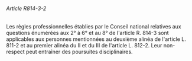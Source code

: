 ###### Article R814-3-2

Les règles professionnelles établies par le Conseil national relatives aux questions énumérées aux 2° à 6° et au 8° de l'article R. 814-3 sont applicables aux personnes mentionnées au deuxième alinéa de l'article L. 811-2 et au premier alinéa du II et du III de l'article L. 812-2. Leur non-respect peut entraîner des poursuites disciplinaires.

